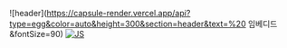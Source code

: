 

<!--
)


Here are some ideas to get you started:

- 🔭 I’m currently working on ...Busan Software Meister Highschool
- 🌱 I’m currently learning ... html,css,js,python,microprocessor
- 👯 I’m looking to collaborate on ...
- 🤔 I’m looking for help with ...
- 💬 Ask me about ...
- 📫 How to reach me: ...
- 😄 Pronouns: ...
- ⚡ Fun fact: ...
-->
![header](https://capsule-render.vercel.app/api?type=egg&color=auto&height=300&section=header&text=%20 임베디드&fontSize=90)
[![JS](https://img.shields.io/badge/JavaScript-F7DF1E?style=flat-square&logo=JavaScript&logoColor=black)](github.com/Joowon0220/TODO-List)
